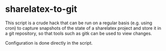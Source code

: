 # sharelatex-to-git

This script is a crude hack that can be run on a regular basis (e.g. using
cron) to capture snapshots of the state of a sharelatex project and store it in
a git repository, so that tools such as gitk can be used to view changes.

Configuration is done directly in the script.
